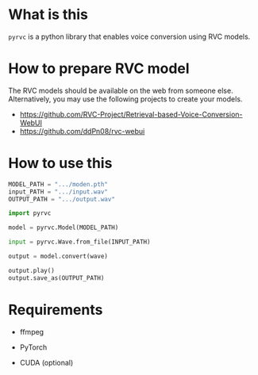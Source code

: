 # What is this

``pyrvc`` is a python library that enables voice conversion using RVC models.

# How to prepare RVC model

The RVC models should be available on the web from someone else. <br>
Alternatively, you may use the following projects to create your models.

- https://github.com/RVC-Project/Retrieval-based-Voice-Conversion-WebUI
- https://github.com/ddPn08/rvc-webui

# How to use this

```python
MODEL_PATH = ".../moden.pth"
input_PATH = ".../input.wav"
OUTPUT_PATH = ".../output.wav"

import pyrvc

model = pyrvc.Model(MODEL_PATH)

input = pyrvc.Wave.from_file(INPUT_PATH)

output = model.convert(wave)

output.play()
output.save_as(OUTPUT_PATH)
```

# Requirements

- ffmpeg

- PyTorch

- CUDA (optional)

